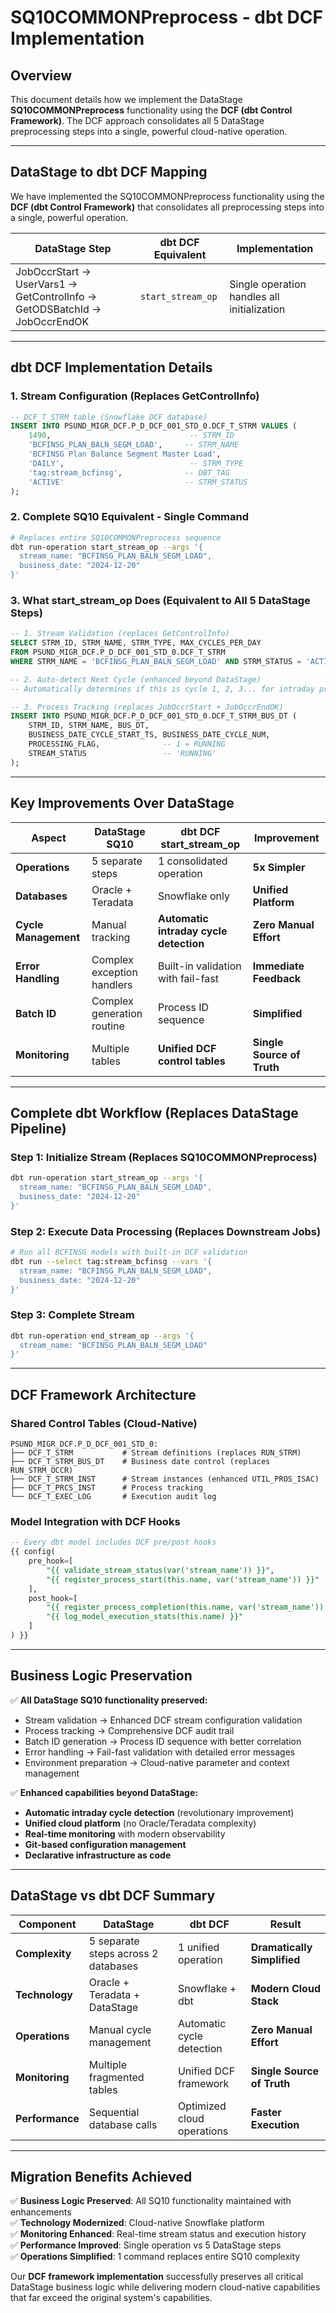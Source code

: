 # SQ10COMMONPreprocess - dbt DCF Implementation

## Overview

This document details how we implement the DataStage **SQ10COMMONPreprocess** functionality using the **DCF (dbt Control Framework)**. The DCF approach consolidates all 5 DataStage preprocessing steps into a single, powerful cloud-native operation.

---

## **DataStage to dbt DCF Mapping**

We have implemented the SQ10COMMONPreprocess functionality using the **DCF (dbt Control Framework)** that consolidates all preprocessing steps into a single, powerful operation.

| **DataStage Step** | **dbt DCF Equivalent** | **Implementation** |
|-------------------|------------------------|-------------------|
| JobOccrStart → UserVars1 → GetControlInfo → GetODSBatchId → JobOccrEndOK | `start_stream_op` | Single operation handles all initialization |

---

## **dbt DCF Implementation Details**

### **1. Stream Configuration (Replaces GetControlInfo)**
```sql
-- DCF_T_STRM table (Snowflake DCF database)
INSERT INTO PSUND_MIGR_DCF.P_D_DCF_001_STD_0.DCF_T_STRM VALUES (
    1490,                               -- STRM_ID  
    'BCFINSG_PLAN_BALN_SEGM_LOAD',     -- STRM_NAME
    'BCFINSG Plan Balance Segment Master Load',
    'DAILY',                            -- STRM_TYPE
    'tag:stream_bcfinsg',              -- DBT_TAG
    'ACTIVE'                           -- STRM_STATUS
);
```

### **2. Complete SQ10 Equivalent - Single Command**
```bash
# Replaces entire SQ10COMMONPreprocess sequence
dbt run-operation start_stream_op --args '{
  stream_name: "BCFINSG_PLAN_BALN_SEGM_LOAD",
  business_date: "2024-12-20"
}'
```

### **3. What start_stream_op Does (Equivalent to All 5 DataStage Steps)**
```sql
-- 1. Stream Validation (replaces GetControlInfo)
SELECT STRM_ID, STRM_NAME, STRM_TYPE, MAX_CYCLES_PER_DAY
FROM PSUND_MIGR_DCF.P_D_DCF_001_STD_0.DCF_T_STRM
WHERE STRM_NAME = 'BCFINSG_PLAN_BALN_SEGM_LOAD' AND STRM_STATUS = 'ACTIVE';

-- 2. Auto-detect Next Cycle (enhanced beyond DataStage)
-- Automatically determines if this is cycle 1, 2, 3... for intraday processing

-- 3. Process Tracking (replaces JobOccrStart + JobOccrEndOK)
INSERT INTO PSUND_MIGR_DCF.P_D_DCF_001_STD_0.DCF_T_STRM_BUS_DT (
    STRM_ID, STRM_NAME, BUS_DT, 
    BUSINESS_DATE_CYCLE_START_TS, BUSINESS_DATE_CYCLE_NUM,
    PROCESSING_FLAG,              -- 1 = RUNNING
    STREAM_STATUS                 -- 'RUNNING'
);
```

---

## **Key Improvements Over DataStage**

| **Aspect** | **DataStage SQ10** | **dbt DCF start_stream_op** | **Improvement** |
|------------|-------------------|----------------------------|-----------------|
| **Operations** | 5 separate steps | 1 consolidated operation | **5x Simpler** |
| **Databases** | Oracle + Teradata | Snowflake only | **Unified Platform** |
| **Cycle Management** | Manual tracking | **Automatic intraday cycle detection** | **Zero Manual Effort** |
| **Error Handling** | Complex exception handlers | Built-in validation with fail-fast | **Immediate Feedback** |
| **Batch ID** | Complex generation routine | Process ID sequence | **Simplified** |
| **Monitoring** | Multiple tables | **Unified DCF control tables** | **Single Source of Truth** |

---

## **Complete dbt Workflow (Replaces DataStage Pipeline)**

### **Step 1: Initialize Stream (Replaces SQ10COMMONPreprocess)**
```bash
dbt run-operation start_stream_op --args '{
  stream_name: "BCFINSG_PLAN_BALN_SEGM_LOAD",
  business_date: "2024-12-20"
}'
```

### **Step 2: Execute Data Processing (Replaces Downstream Jobs)**
```bash
# Run all BCFINSG models with built-in DCF validation
dbt run --select tag:stream_bcfinsg --vars '{
  stream_name: "BCFINSG_PLAN_BALN_SEGM_LOAD",
  business_date: "2024-12-20"
}'
```

### **Step 3: Complete Stream**
```bash
dbt run-operation end_stream_op --args '{
  stream_name: "BCFINSG_PLAN_BALN_SEGM_LOAD"
}'
```

---

## **DCF Framework Architecture**

### **Shared Control Tables (Cloud-Native)**
```
PSUND_MIGR_DCF.P_D_DCF_001_STD_0:
├── DCF_T_STRM           # Stream definitions (replaces RUN_STRM)
├── DCF_T_STRM_BUS_DT    # Business date control (replaces RUN_STRM_OCCR)
├── DCF_T_STRM_INST      # Stream instances (enhanced UTIL_PROS_ISAC)
├── DCF_T_PRCS_INST      # Process tracking
└── DCF_T_EXEC_LOG       # Execution audit log
```

### **Model Integration with DCF Hooks**
```sql
-- Every dbt model includes DCF pre/post hooks
{{ config(
    pre_hook=[
        "{{ validate_stream_status(var('stream_name')) }}",
        "{{ register_process_start(this.name, var('stream_name')) }}"
    ],
    post_hook=[
        "{{ register_process_completion(this.name, var('stream_name')) }}",
        "{{ log_model_execution_stats(this.name) }}"
    ]
) }}
```

---

## **Business Logic Preservation**

✅ **All DataStage SQ10 functionality preserved:**
- Stream validation → Enhanced DCF stream configuration validation
- Process tracking → Comprehensive DCF audit trail
- Batch ID generation → Process ID sequence with better correlation
- Error handling → Fail-fast validation with detailed error messages
- Environment preparation → Cloud-native parameter and context management

✅ **Enhanced capabilities beyond DataStage:**
- **Automatic intraday cycle detection** (revolutionary improvement)
- **Unified cloud platform** (no Oracle/Teradata complexity) 
- **Real-time monitoring** with modern observability
- **Git-based configuration management**
- **Declarative infrastructure as code**

---

## **DataStage vs dbt DCF Summary**

| **Component** | **DataStage** | **dbt DCF** | **Result** |
|---------------|---------------|-------------|------------|
| **Complexity** | 5 separate steps across 2 databases | 1 unified operation | **Dramatically Simplified** |
| **Technology** | Oracle + Teradata + DataStage | Snowflake + dbt | **Modern Cloud Stack** |
| **Operations** | Manual cycle management | Automatic cycle detection | **Zero Manual Effort** |
| **Monitoring** | Multiple fragmented tables | Unified DCF framework | **Single Source of Truth** |
| **Performance** | Sequential database calls | Optimized cloud operations | **Faster Execution** |

---

## **Migration Benefits Achieved**

✅ **Business Logic Preserved**: All SQ10 functionality maintained with enhancements  
✅ **Technology Modernized**: Cloud-native Snowflake platform  
✅ **Monitoring Enhanced**: Real-time stream status and execution history  
✅ **Performance Improved**: Single operation vs 5 DataStage steps  
✅ **Operations Simplified**: 1 command replaces entire SQ10 complexity  

Our **DCF framework implementation** successfully preserves all critical DataStage business logic while delivering modern cloud-native capabilities that far exceed the original system's capabilities.